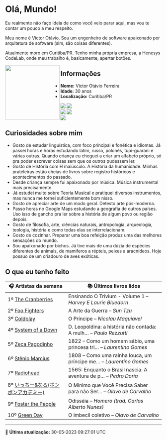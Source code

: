 # Olá, Mundo!

Eu realmente não faço ideia de como você veio parar aqui, mas vou te contar um pouco a meu respeito.

Meu nome é Victor Otávio. Sou um engenheiro de software apaixonado por arquitetura de software (sim, são coisas diferentes).

Atualmente moro em Curitiba/PR. Tenho minha própria empresa, a Henesys CodeLab, onde meu trabalho é, basicamente, apertar botões.

<img align="left" src="https://github.com/vctrtvfrrr/vctrtvfrrr/raw/master/octocat.png" alt="" width="175" />

## Informações

- **Nome:** Victor Otávio Ferreira
- **Idade:** 30 anos
- **Localização:** Curitiba/PR

[![](https://img.shields.io/badge/LinkedIn-victorotavio-blue)](https://www.linkedin.com/in/victorotavio/) [![](https://img.shields.io/badge/Twitter-@vctrtvfrrr-blue)](https://twitter.com/vctrtvfrrr)  
[![](https://img.shields.io/badge/GitHub-vctrtvfrrr-24292e)](https://github.com/vctrtvfrrr) [![](https://img.shields.io/badge/GitLab-vctrtvfrrr-ec5d16)](https://gitlab.com/vctrtvfrrr)  
[![](https://img.shields.io/badge/Email-victor@otavioferreira.com.br-red)](mailto:victor@otavioferreira.com.br)  

## Curiosidades sobre mim

-   Gosto de estudar linguística, com foco principal e fonética e idiomas. Já passei horas e horas estudando latim, russo, polonês, tupi-guarani e várias outras. Quando criança eu cheguei a criar um alfabeto próprio, só pra poder escrever coisas sem que os outros pudessem ler.
-   Gosto de História com H maiúsculo. A História da humanidade. Minhas prateleiras estão cheias de livros sobre registro históricos e acontecimentos do passado.
-   Desde criança sempre fui apaixonado por música. Música instrumental mais precisamente.
-   Já estudei muito sobre Teoria Musical e pratiquei diversos instrumentos, mas nunca me tornei suficientemente bom nisso.
-   Gosto de apreciar arte de um modo geral. Detesto arte pós-moderna.
-   Passo horas no Google Maps estudando a geografia de outros países. Uso isso de gancho pra ler sobre a história de algum povo ou região depois.
-   Gosto de filosofia, arte, ciências naturais, antropologia, arqueologia, teologia, história e como todas elas se interrelacionam.
-   Gosto de cozinhar. Preparar uma boa refeição produz uma das melhores sensações do mundo.
-   Sou apaixonado por bichos. Já tive mais de uma dúzia de espécies diferentes de animais, de mamiferos a répteis, peixes a aracnídeos. Hoje possuo de um criadouro de aves exóticas.


## O que eu tenho feito

|                                                                                            🎧 Artistas da semana                                                                                             |                      📚 Últimos livros lidos                      |
|--------------------------------------------------------------------------------------------------------------------------------------------------------------------------------------------------------------|-------------------------------------------------------------------|
| 1º [The Cranberries](https://www.last.fm/music/The+Cranberries)                                                                                                                                              | Ensinando O Trivium - Volume 1	–	_Harvey E Laurie Bluedorn_         |
| 2º [Foo Fighters](https://www.last.fm/music/Foo+Fighters)                                                                                                                                                    | A Arte da Guerra	–	_Sun Tzu_                                        |
| 3º [Coldplay](https://www.last.fm/music/Coldplay)                                                                                                                                                            | O Príncipe	–	_Nicolau Maquiavel_                                    |
| 4º [System of a Down](https://www.last.fm/music/System+of+a+Down)                                                                                                                                            | D. Leopoldina: a história não contada: A mulh…	–	_Paulo Rezzutti_   |
| 5º [Zeca Pagodinho](https://www.last.fm/music/Zeca+Pagodinho)                                                                                                                                                | 1822 – Como um homem sábio, uma princesa tri…	–	_Laurentino Gomes_  |
| 6º [Stênio Marcius](https://www.last.fm/music/St%C3%AAnio+Marcius)                                                                                                                                           | 1808 – Como uma rainha louca, um príncipe me…	–	_Laurentino Gomes_  |
| 7º [Radiohead](https://www.last.fm/music/Radiohead)                                                                                                                                                          | 1565: Enquanto o Brasil nascia: A aventura de p…	–	_Pedro Doria_    |
| 8º [いっちー&なる(ボンボンアカデミー)](https://www.last.fm/music/%E3%81%84%E3%81%A3%E3%81%A1%E3%83%BC&%E3%81%AA%E3%82%8B(%E3%83%9C%E3%83%B3%E3%83%9C%E3%83%B3%E3%82%A2%E3%82%AB%E3%83%87%E3%83%9F%E3%83%BC)) | O Mínimo que Você Precisa Saber para não Ser…	–	_Olavo de Carvalho_ |
| 9º [Foster the People](https://www.last.fm/music/Foster+the+People)                                                                                                                                          | Odisséia	–	_Homero (trad. Carlos Alberto Nunes)_                    |
| 10º [Green Day](https://www.last.fm/music/Green+Day)                                                                                                                                                         | O imbecil coletivo	–	_Olavo de Carvalho_                            |


---

🚀 **Última atualização:** 30-05-2023 09:27:01 UTC